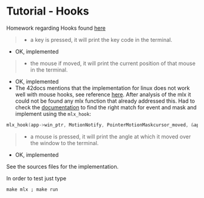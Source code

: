 
# Tutorial - Hooks


Homework regarding Hooks found [here](https://harm-smits.github.io/42docs/libs/minilibx/hooks.html#test-your-skills
)

> - a key is pressed, it will print the key code in the terminal.
- OK, implemented

> - the mouse if moved, it will print the current position of that mouse in the terminal.
 - OK, implemented
 - The 42docs mentions that the implementation for linux does not work well with mouse hooks, see reference [here](https://harm-smits.github.io/42docs/libs/minilibx/prototypes.html#mlx_mouse_hook). After analysis of the mlx it could not be found any mlx function that already addressed this. Had to check the [documentation](https://tronche.com/gui/x/xlib/events/processing-overview.html) to find the right match for event and mask and implement using the `mlx_hook`:
```c
mlx_hook(app->win_ptr, MotionNotify, PointerMotionMaskcursor_moved, &app);
```

> - a mouse is pressed, it will print the angle at which it moved over the window to the terminal.
- OK, implemented

See the sources files for the implementation.

In order to test just type
```shell
make mlx ; make run
```
